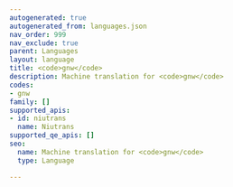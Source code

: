 ```yaml
---
autogenerated: true
autogenerated_from: languages.json
nav_order: 999
nav_exclude: true
parent: Languages
layout: language
title: <code>gnw</code>
description: Machine translation for <code>gnw</code>
codes:
- gnw
family: []
supported_apis:
- id: niutrans
  name: Niutrans
supported_qe_apis: []
seo:
  name: Machine translation for <code>gnw</code>
  type: Language

---
```


